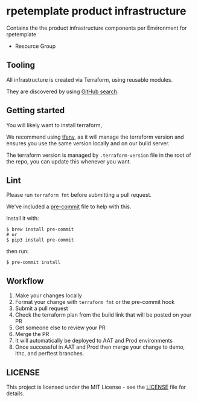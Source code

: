 # rpetemplate product infrastructure

Contains the the product infrastructure components per Environment for rpetemplate

- Resource Group



## Tooling

All infrastructure is created via Terraform, using reusable modules.

They are discovered by using [GitHub search](https://github.com/hmcts/?q=cnp-module&type=&language=).

## Getting started

You will likely want to install terraform,

We recommend using [tfenv](https://github.com/tfutils/tfenv), as it will manage the terraform version and ensures you use the same version locally and on our build server.

The terraform version is managed by `.terraform-version` file in the root of the repo, you can update this whenever you want.

## Lint

Please run `terraform fmt` before submitting a pull request.

We've included a [pre-commit](https://pre-commit.com/) file to help with this.

Install it with:
```shell
$ brew install pre-commit
# or
$ pip3 install pre-commit
```

then run:
```command
$ pre-commit install
```

## Workflow

1. Make your changes locally
2. Format your change with `terraform fmt` or the pre-commit hook
3. Submit a pull request
4. Check the terraform plan from the build link that will be posted on your PR
5. Get someone else to review your PR
6. Merge the PR
7. It will automatically be deployed to AAT and Prod environments
8. Once successful in AAT and Prod then merge your change to demo, ithc, and perftest branches.

## LICENSE

This project is licensed under the MIT License - see the [LICENSE](LICENSE) file for details.
